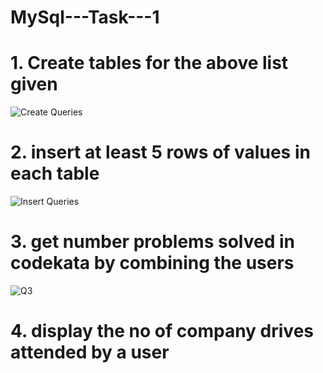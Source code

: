 # MySql---Task---1

# 1. Create tables for the above list given

![Create Queries](https://user-images.githubusercontent.com/92391756/158525745-2356cbe1-2589-47ec-aaab-94b2f138ee8c.PNG)

# 2. insert at least 5 rows of values in each table
![Insert Queries](https://user-images.githubusercontent.com/92391756/158525750-3a316407-ebf8-4084-b33e-07c98f3d7043.PNG)

# 3. get number problems solved in codekata by combining the users
![Q3](https://user-images.githubusercontent.com/92391756/158526162-f5f1f587-9170-4bec-9d33-e80b115d0d5d.PNG)

# 4. display the no of company drives attended by a user
